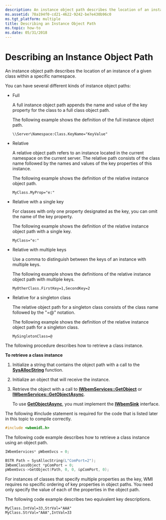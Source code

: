 ```yaml
---
description: An instance object path describes the location of an instance of a given class within a specific namespace.
ms.assetid: 78a194f0-cd21-4622-9242-be7e430b96c0
ms.tgt_platform: multiple
title: Describing an Instance Object Path
ms.topic: how-to
ms.date: 05/31/2018
---
```


# Describing an Instance Object Path

An instance object path describes the location of an instance of a given class within a specific namespace.

You can have several different kinds of instance object paths:

-   Full

    A full instance object path appends the name and value of the key property for the class to a full class object path.

    The following example shows the definition of the full instance object path.

    ``` syntax
    \\Server\Namespace:Class.KeyName="KeyValue"
    ```

-   Relative

    A relative object path refers to an instance located in the current namespace on the current server. The relative path consists of the class name followed by the names and values of the key properties of this instance.

    The following example shows the definition of the relative instance object path.

    ``` syntax
    MyClass.MyProp="e:"
    ```

-   Relative with a single key

    For classes with only one property designated as the key, you can omit the name of the key property.

    The following example shows the definition of the relative instance object path with a single key.

    ``` syntax
    MyClass="e:"
    ```

-   Relative with multiple keys

    Use a comma to distinguish between the keys of an instance with multiple keys.

    The following example shows the definitions of the relative instance object path with multiple keys.

    ``` syntax
    MyOtherClass.FirstKey=1,SecondKey=2
    ```

-   Relative for a singleton class

    The relative object path for a singleton class consists of the class name followed by the "=@" notation.

    The following example shows the definition of the relative instance object path for a singleton class.

    ``` syntax
    MySingletonClass=@
    ```

The following procedure describes how to retrieve a class instance.

**To retrieve a class instance**

1.  Initialize a string that contains the object path with a call to the [**SysAllocString**](/windows/win32/api/oleauto/nf-oleauto-sysallocstring) function.
2.  Initialize an object that will receive the instance.
3.  Retrieve the object with a call to [**IWbemServices::GetObject**](/windows/desktop/api/WbemCli/nf-wbemcli-iwbemservices-getobject) or [**IWbemServices::GetObjectAsync**](/windows/desktop/api/WbemCli/nf-wbemcli-iwbemservices-getobjectasync).

    To use [**GetObjectAsync**](/windows/desktop/api/WbemCli/nf-wbemcli-iwbemservices-getobjectasync), you must implement the [**IWbemSink**](swbemsink.md) interface.

The following \#include statement is required for the code that is listed later in this topic to compile correctly.


```C++
#include <wbemidl.h>
```



The following code example describes how to retrieve a class instance using an object path.


```C++
IWbemServices* pWbemSvcs = 0;

BSTR Path = SysAllocString(L"ComPort=2");    
IWbemClassObject *pComPort = 0;
pWbemSvcs->GetObject(Path, 0, 0, &pComPort, 0);
```



For instances of classes that specify multiple properties as the key, WMI requires no specific ordering of key properties in object paths. You need only specify the value of each of the properties in the object path.

The following code example describes two equivalent key descriptions.

``` syntax
MyClass.IntVal=33,StrVal="AAA"
MyClass.StrVal="AAA",IntVal=33
```

 

 
